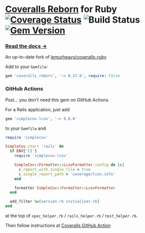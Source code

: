 # [Coveralls Reborn](https://coveralls.io) for Ruby [![Coverage Status](https://coveralls.io/repos/github/tagliala/coveralls-ruby-reborn/badge.svg?branch=main)](https://coveralls.io/github/tagliala/coveralls-ruby-reborn?branch=main) ![Build Status](https://github.com/tagliala/coveralls-ruby-reborn/actions/workflows/ruby.yml/badge.svg) [![Gem Version](https://badge.fury.io/rb/coveralls_reborn.svg)](https://badge.fury.io/rb/coveralls_reborn)

### [Read the docs &rarr;](https://docs.coveralls.io/ruby-and-rails)

An up-to-date fork of [lemurheavy/coveralls-ruby](https://github.com/lemurheavy/coveralls-ruby)

Add to your `Gemfile`:

```rb
gem 'coveralls_reborn', '~> 0.27.0', require: false
```

### GitHub Actions

Psst... you don't need this gem on GitHub Actions.

For a Rails application, just add

```rb
gem 'simplecov-lcov', '~> 0.8.0'
```

to your `Gemfile` and

```rb
require 'simplecov'

SimpleCov.start 'rails' do
  if ENV['CI']
    require 'simplecov-lcov'

    SimpleCov::Formatter::LcovFormatter.config do |c|
      c.report_with_single_file = true
      c.single_report_path = 'coverage/lcov.info'
    end

    formatter SimpleCov::Formatter::LcovFormatter
  end

  add_filter %w[version.rb initializer.rb]
end
```

at the top of `spec_helper.rb` / `rails_helper.rb` / `test_helper.rb`.

Then follow instructions at [Coveralls GitHub Action](https://github.com/marketplace/actions/coveralls-github-action)
